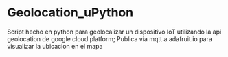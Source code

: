 # Geolocation_uPython
Script hecho en python para geolocalizar un dispositivo IoT utilizando la api geolocation de google cloud platform;
Publica via mqtt a adafruit.io para visualizar la ubicacion en el mapa

